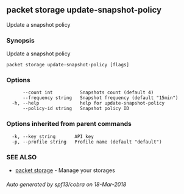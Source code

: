 ## packet storage update-snapshot-policy

Update a snapshot policy

### Synopsis

Update a snapshot policy

```
packet storage update-snapshot-policy [flags]
```

### Options

```
      --count int          Snapshots count (default 4)
      --frequency string   Snapshot frequency (default "15min")
  -h, --help               help for update-snapshot-policy
      --policy-id string   Snapshot policy ID
```

### Options inherited from parent commands

```
  -k, --key string       API key
  -p, --profile string   Profile name (default "default")
```

### SEE ALSO

* [packet storage](packet_storage.md)	 - Manage your storages

###### Auto generated by spf13/cobra on 18-Mar-2018
